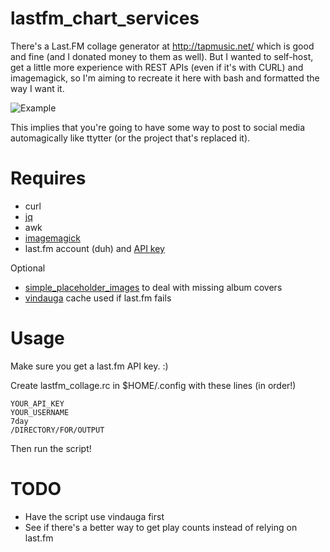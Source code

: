 # lastfm_chart_services

There's a Last.FM collage generator at http://tapmusic.net/ which is 
good and fine (and I donated money to them as well). But I wanted to 
self-host, get a little more experience with REST APIs (even if it's 
with CURL) and imagemagick, so I'm aiming to recreate it here with bash
and formatted the way I want it. 

![Example](https://s26.postimg.org/45icvxk3t/current_collage.jpg)

This implies that you're going to have some way to post to social media 
automagically like ttytter (or the project that's replaced it).

# Requires

* curl
* [jq](https://github.com/stedolan/jq)
* awk
* [imagemagick](http://www.imagemagick.org)
* last.fm account (duh) and [API key](https://www.last.fm/api)

Optional

* [simple_placeholder_images](https://github.com/uriel1998/simple_placeholder_images) to deal with missing album covers
* [vindauga](https://github.com/uriel1998/vindauga) cache used if last.fm fails

# Usage

Make sure you get a last.fm API key.  :)

Create lastfm_collage.rc in $HOME/.config with these lines (in order!)
```
YOUR_API_KEY
YOUR_USERNAME
7day
/DIRECTORY/FOR/OUTPUT
```

Then run the script!


# TODO

* Have the script use vindauga first
* See if there's a better way to get play counts instead of relying on last.fm
